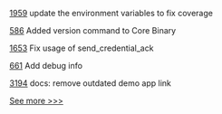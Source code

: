 
[1959](https://github.com/hyperledger/iroha/pull/1959) update the environment variables to fix coverage

[586](https://github.com/hyperledger/firefly/pull/586) Added version command to Core Binary

[1653](https://github.com/hyperledger/aries-cloudagent-python/pull/1653) Fix usage of send_credential_ack

[661](https://github.com/hyperledger/fabric-private-chaincode/pull/661) Add debug info

[3194](https://github.com/hyperledger/aries-framework-go/pull/3194) docs: remove outdated demo app link


[See more >>>](https://start-here.hyperledger.org/pull-requests)
